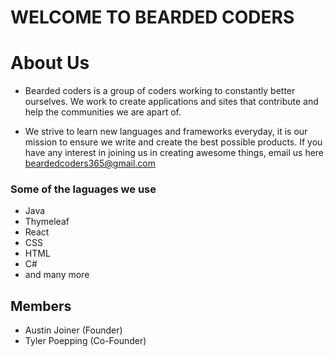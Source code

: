 # WELCOME TO BEARDED CODERS

# About Us
- Bearded coders is a group of coders working to constantly better ourselves. We work to create applications and sites that contribute and help the communities we are apart of. 

- We strive to learn new languages and frameworks everyday, it is our mission to ensure we write and create the best possible products. If you have any interest in joining us in creating awesome things, email us here beardedcoders365@gmail.com

### Some of the laguages we use
- Java
- Thymeleaf
- React
- CSS
- HTML
- C# 
- and many more

## Members
- Austin Joiner (Founder)
- Tyler Poepping (Co-Founder)
